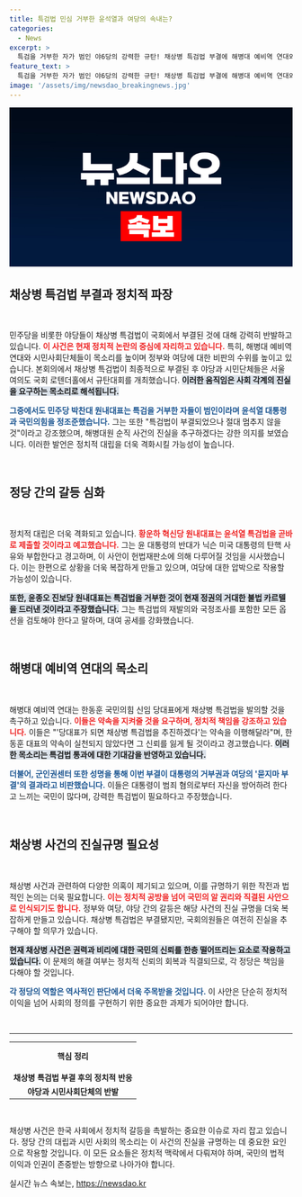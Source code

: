 ```yaml
---
title: 특검법 민심 거부한 윤석열과 여당의 속내는?
categories:
  - News
excerpt: >
  특검을 거부한 자가 범인 야6당의 강력한 규탄! 채상병 특검법 부결에 해병대 예비역 연대와 시민단체들이 반발하며 정부의 권력 남용을 질타했다. 한동훈 신임 대표는 약속 이행을 촉구받고, 진실 규명의 전쟁이 시작됐다.
feature_text: >
  특검을 거부한 자가 범인 야6당의 강력한 규탄! 채상병 특검법 부결에 해병대 예비역 연대와 시민단체들이 반발하며 정부의 권력 남용을 질타했다. 한동훈 신임 대표는 약속 이행을 촉구받고, 진실 규명의 전쟁이 시작됐다.
image: '/assets/img/newsdao_breakingnews.jpg'
---
```


<p><img src="/assets/img/newsdao_breakingnews.jpg" alt="firstkoreanews 속보" /></p>

<h2 data-ke-size="size26">채상병 특검법 부결과 정치적 파장</h2>

<p data-ke-size="size16">&nbsp;</p>

<p>민주당을 비롯한 야당들이 채상병 특검법이 국회에서 부결된 것에 대해 강력히 반발하고 있습니다. <b><span style="color: #ee2323;">이 사건은 현재 정치적 논란의 중심에 자리하고 있습니다.</span></b> 특히, 해병대 예비역 연대와 시민사회단체들이 목소리를 높이며 정부와 여당에 대한 비판의 수위를 높이고 있습니다. 본회의에서 채상병 특검법이 최종적으로 부결된 후 야당과 시민단체들은 서울 여의도 국회 로텐더홀에서 규탄대회를 개최했습니다. <b><span style="background-color: #21538527;">이러한 움직임은 사회 각계의 진실을 요구하는 목소리로 해석됩니다.</span></b></p>

<p><b><span style="color: #1a5490;">그중에서도 민주당 박찬대 원내대표는 특검을 거부한 자들이 범인이라며 윤석열 대통령과 국민의힘을 정조준했습니다.</span></b> 그는 또한 "특검법이 부결되었으나 절대 멈추지 않을 것"이라고 강조했으며, 해병대원 순직 사건의 진실을 추구하겠다는 강한 의지를 보였습니다. 이러한 발언은 정치적 대립을 더욱 격화시킬 가능성이 높습니다.</p>

<p data-ke-size="size16">&nbsp;</p>

<h2 data-ke-size="size26">정당 간의 갈등 심화</h2>

<p data-ke-size="size16">&nbsp;</p>

<p>정치적 대립은 더욱 격화되고 있습니다. <b><span style="color: #ee2323;">황운하 혁신당 원내대표는 윤석열 특검법을 곧바로 제출할 것이라고 예고했습니다.</span></b> 그는 윤 대통령의 반대가 닉슨 미국 대통령의 탄핵 사유와 부합한다고 경고하며, 이 사안이 헌법재판소에 의해 다루어질 것임을 시사했습니다. 이는 한편으로 상황을 더욱 복잡하게 만들고 있으며, 여당에 대한 압박으로 작용할 가능성이 있습니다.</p>

<p><b><span style="background-color: #21538527;">또한, 윤종오 진보당 원내대표는 특검법을 거부한 것이 현재 정권의 거대한 불법 카르텔을 드러낸 것이라고 주장했습니다.</span></b> 그는 특검법의 재발의와 국정조사를 포함한 모든 옵션을 검토해야 한다고 말하며, 대여 공세를 강화했습니다.</p>

<p data-ke-size="size16">&nbsp;</p>

<h2 data-ke-size="size26">해병대 예비역 연대의 목소리</h2>

<p data-ke-size="size16">&nbsp;</p>

<p>해병대 예비역 연대는 한동훈 국민의힘 신임 당대표에게 채상병 특검법을 발의할 것을 촉구하고 있습니다. <b><span style="color: #ee2323;">이들은 약속을 지켜줄 것을 요구하며, 정치적 책임을 강조하고 있습니다.</span></b> 이들은 "'당대표가 되면 채상병 특검법을 추진하겠다'는 약속을 이행해달라"며, 한동훈 대표의 약속이 실천되지 않았다면 그 신뢰를 잃게 될 것이라고 경고했습니다. <b><span style="background-color: #21538527;">이러한 목소리는 특검법 통과에 대한 기대감을 반영하고 있습니다.</span></b></p>

<p><b><span style="color: #1a5490;">더불어, 군인권센터 또한 성명을 통해 이번 부결이 대통령의 거부권과 여당의 '묻지마 부결'의 결과라고 비판했습니다.</span></b> 이들은 대통령이 범죄 혐의로부터 자신을 방어하려 한다고 느끼는 국민이 많다며, 강력한 특검법이 필요하다고 주장했습니다.</p>

<p data-ke-size="size16">&nbsp;</p>

<h2 data-ke-size="size26">채상병 사건의 진실규명 필요성</h2>

<p data-ke-size="size16">&nbsp;</p>

<p>채상병 사건과 관련하여 다양한 의혹이 제기되고 있으며, 이를 규명하기 위한 작전과 법적인 논의는 더욱 필요합니다. <b><span style="color: #ee2323;">이는 정치적 공방을 넘어 국민의 알 권리와 직결된 사안으로 인식되기도 합니다.</span></b> 정부와 여당, 야당 간의 갈등은 해당 사건의 진실 규명을 더욱 복잡하게 만들고 있습니다. 채상병 특검법은 부결됐지만, 국회의원들은 여전히 진실을 추구해야 할 의무가 있습니다. </p>

<p><b><span style="background-color: #21538527;">현재 채상병 사건은 권력과 비리에 대한 국민의 신뢰를 한층 떨어뜨리는 요소로 작용하고 있습니다.</span></b> 이 문제의 해결 여부는 정치적 신뢰의 회복과 직결되므로, 각 정당은 책임을 다해야 할 것입니다. </p>

<p><b><span style="color: #1a5490;">각 정당의 역할은 역사적인 판단에서 더욱 주목받을 것입니다.</span></b> 이 사안은 단순히 정치적 이익을 넘어 사회의 정의를 구현하기 위한 중요한 과제가 되어야만 합니다.</p>

<p data-ke-size="size16">&nbsp;</p>

<hr>

<table style="width: 100%;">
    <tr>
        <td style="text-align: center; height: 45px;"><b>핵심 정리</b></td>
    </tr>
    <tr>
        <td style="text-align: center; height: 17px;"><b>채상병 특검법 부결 후의 정치적 반응</b></td>
    </tr>
    <tr>
        <td style="text-align: center; height: 17px;"><b>야당과 시민사회단체의 반발</b></td>
    </tr>
</table>

<p data-ke-size="size16">&nbsp;</p>

<p>채상병 사건은 한국 사회에서 정치적 갈등을 촉발하는 중요한 이슈로 자리 잡고 있습니다. 정당 간의 대립과 시민 사회의 목소리는 이 사건의 진실을 규명하는 데 중요한 요인으로 작용할 것입니다. 이 모든 요소들은 정치적 맥락에서 다뤄져야 하며, 국민의 법적 이익과 인권이 존중받는 방향으로 나아가야 합니다.</p>
실시간 뉴스 속보는, <a href="https://newsdao.kr" rel="dofollow">https://newsdao.kr</a>



